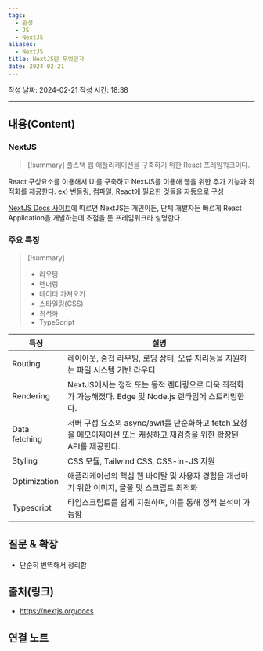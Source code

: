 ```yaml
---
tags:
  - 완성
  - JS
  - NextJS
aliases:
  - NextJS
title: NextJS란 무엇인가
date: 2024-02-21
---
```

작성 날짜: 2024-02-21
작성 시간: 18:38


----
## 내용(Content)
### NextJS
>[!summary] 
>풀스택 웹 애플리케이션을 구축하기 위한 React 프레임워크이다.  

React 구성요소를 이용해서 UI를 구축하고 NextJS를 이용해 웹을 위한 추가 기능과 최적화를 제공한다. ex) 번들링, 컴파일, React에 필요한 것들을 자동으로 구성

[NextJS Docs 사이트](https://nextjs.org/docs)에 따르면 NextJS는 개인이든, 단체 개발자든 빠르게 React Application을 개발하는데 초점을 둔 프레임워크라 설명한다.
### 주요 특징
>[!summary]
>- 라우팅
>- 렌더링
>- 데이터 가져오기
>- 스타일링(CSS)
>- 최적화
>- TypeScript


| 특징 | 설명 |
| ---- | ---- |
| Routing | 레이아웃, 중첩 라우팅, 로딩 상태, 오류 처리등을 지원하는 파일 시스템 기반 라우터 |
| Rendering | NextJS에서는 정적 또는 동적 렌더링으로 더욱 최적화가 가능해졌다. Edge 및 Node.js 런타임에 스트리밍한다. |
| Data fetching | 서버 구성 요소의 async/awit를 단순화하고 fetch 요청을 메모이제이션 또는 캐싱하고 재검증을 위한 확장된 API를 제공한다. |
| Styling | CSS 모듈, Tailwind CSS, CSS-in-JS 지원 |
| Optimization | 애플리케이션의 핵심 웹 바이탈 및 사용자 경험을 개선하기 위한 이미지, 글꼴 및 스크립트 최적화 |
| Typescript | 타입스크립트를 쉽게 지원하며, 이를 통해 정적 분석이 가능함 |



## 질문 & 확장
- 단순히 번역해서 정리함

## 출처(링크)
- https://nextjs.org/docs
## 연결 노트










